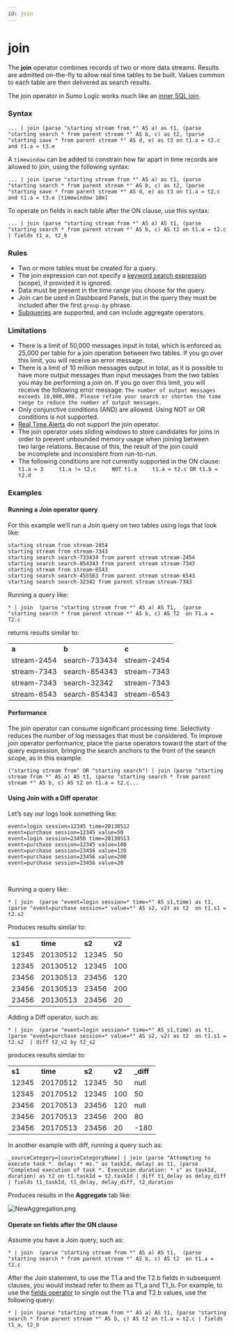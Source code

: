 ```yaml
---
id: join
---
```


# join

The **join** operator combines records of two or more data streams.
Results are admitted on-the-fly to allow real time tables to be built.
Values common to each table are then delivered as search results.

The join operator in Sumo Logic works much like an [inner SQL
join](https://en.wikipedia.org/wiki/Join_(SQL)#Inner_join "https://en.wikipedia.org/wiki/Join_(SQL)#Inner_join").

### Syntax

`... | join (parse "starting stream from *" AS a) as t1, (parse "starting search * from parent stream *" AS b, c) as t2, (parse "starting save * from parent stream *" AS d, e) as t3 on t1.a = t2.c and t1.a = t3.e`

A `timewindow` can be added to constrain how far apart in time records
are allowed to join, using the following syntax:

`... | join (parse "starting stream from *" AS a) as t1, (parse "starting search * from parent stream *" AS b, c) as t2, (parse "starting save * from parent stream *" AS d, e) as t3 on t1.a = t2.c and t1.a = t3.e [timewindow 10m]`

To operate on fields in each table after the ON clause, use this syntax:

`... | join (parse "starting stream from *" AS a) AS t1, (parse "starting search * from parent stream *" AS b, c) AS t2 on t1.a = t2.c | fields t1_a, t2_b`

### Rules

* Two or more tables must be created for a query.
* The join expression can not specify a [keyword search
    expression](../../Get-Started-with-Search/How-to-Build-a-Search/Keyword-Search-Expressions.md "Keyword Search Expressions")
    (scope), if provided it is ignored.
* Data must be present in the time range you choose for the query.
* Join can be used in Dashboard Panels, but in the query they must be
    included after the first `group-by` phrase.
* [Subqueries](../../Subqueries.md "Subqueries") are supported, and
    can include aggregate operators.

### Limitations

* There is a limit of 50,000 messages input in total, which is
    enforced as 25,000 per table for a join operation between
    two tables. If you go over this limit, you will receive an error
    message. 
* There is a limit of 10 million messages output in total, as it is
    possible to have more output messages than input messages from the
    two tables you may be performing a *join* on. If you go over this
    limit, you will receive the following error
    message: `The number of output messages exceeds 10,000,000. Please refine your search or shorten the time range to reduce the number of output messages.`
* Only conjunctive conditions (AND) are allowed. Using NOT or OR
    conditions is not supported.
* [Real Time
    Alerts](../../../Visualizations-and-Alerts/Alerts/Scheduled-Searches/Create_a_Real_Time_Alert.md "Create a Real Time Alert")
    do not support the join operator.
* The join operator uses sliding windows to store candidates for joins
    in order to prevent unbounded memory usage when joining between
    two large relations. Because of this, the result of the join could
    be incomplete and inconsistent from run-to-run.
* The following conditions are not currently supported in the
    ON clause:  
    `t1.a = 3     t1.a != t2.c     NOT t1.a     t1.a = t2.c OR t1.b = t2.d`

### Examples

#### Running a Join operator query

For this example we’ll run a Join query on two tables using logs that
look like:

    starting stream from stream-2454
    starting stream from stream-7343
    starting search search-733434 from parent stream stream-2454
    starting search search-854343 from parent stream stream-7343
    starting stream from stream-6543
    starting search search-455563 from parent stream stream-6543
    starting search search-32342 from parent stream stream-7343

Running a query like:

`* | join  (parse "starting stream from *" AS a) AS T1,  (parse "starting search * from parent stream *" AS b, c) AS T2  on T1.a = T2.c`

returns results similar to:

|             |               |             |
|-------------|---------------|-------------|
| **a**       | **b**         | **c**       |
| stream-2454 | search-733434 | stream-2454 |
| stream-7343 | search-854343 | stream-7343 |
| stream-7343 | search-32342  | stream-7343 |
| stream-6543 | search-854343 | stream-6543 |

#### Performance

The join operator can consume significant processing time. Selectivity
reduces the number of log messages that must be considered. To improve
join operator performance, place the parse operators toward the start of
the query expression, bringing the search anchors to the front of the
search scope, as in this example:

`("starting stream from" OR "starting search") | join (parse "starting stream from *" AS a) AS t1, (parse "starting search * from parent stream *" AS b, c) AS t2 on t1.a = t2.c...`

#### Using Join with a Diff operator

Let’s say our logs look something like:

    event=login session=12345 time=20130512
    event=purchase session=12345 value=50
    event=login session=23456 time=20130513
    event=purchase session=12345 value=100
    event=purchase session=23456 value=120
    event=purchase session=23456 value=200
    event=purchase session=23456 value=20

 

Running a query like:

`* | join  (parse "event=login session=* time=*" AS s1,time) as t1,  (parse "event=purchase session=* value=*" AS s2, v2) as t2  on t1.s1 = t2.s2`

Produces results similar to:

|        |          |        |        |
|--------|----------|--------|--------|
| **s1** | **time** | **s2** | **v2** |
| 12345  | 20130512 | 12345  | 50     |
| 12345  | 20130512 | 12345  | 100    |
| 23456  | 20130513 | 23456  | 120    |
| 23456  | 20130513 | 23456  | 200    |
| 23456  | 20130513 | 23456  | 20     |

Adding a Diff operator, such as:

`* | join  (parse "event=login session=* time=*" AS s1,time) as t1,  (parse "event=purchase session=* value=*" AS s2, v2) as t2  on t1.s1 = t2.s2  | diff t2_v2 by t2_s2`

produces results similar to:

|        |          |        |        |            |
|--------|----------|--------|--------|------------|
| **s1** | **time** | **s2** | **v2** | **\_diff** |
| 12345  | 20170512 | 12345  | 50     | null       |
| 12345  | 20170512 | 12345  | 100    | 50         |
| 23456  | 20170513 | 23456  | 120    | null       |
| 23456  | 20170513 | 23456  | 200    | 80         |
| 23456  | 20170513 | 23456  | 20     | -180       |

In another example with diff, running a query such as:

`_sourceCategory=[sourceCategoryName] | join (parse "Attempting to execute task *. delay: * ms." as taskId, delay) as t1, (parse "Completed execution of task *. Execution duration: * s" as taskId, duration) as t2 on t1.taskId = t2.taskId | diff t1_delay as delay_diff | fields t1_taskId, t1_delay, delay_diff, t2_duration`

Produces results in the **Aggregate** tab like:

![NewAggregation.png](../../static/img/search-query-language/search-operators/join/NewAggregation.png)

#### Operate on fields after the ON clause

Assume you have a Join query, such as:

`* | join  (parse "starting stream from *" AS a) AS t1,  (parse "starting search * from parent stream *" AS b, c) AS t2  on t1.a = t2.c`

After the Join statement, to use the T1.a and the T2.b fields in
subsequent clauses, you would instead refer to them as T1_a and T1_b.
For example, to use the [fields
operator](fields_operator.md "fields operator") to single out the T1.a
and T2.b values, use the following query:

`* | join (parse "starting stream from *" AS a) AS t1, (parse "starting search * from parent stream *" AS b, c) AS t2 on t1.a = t2.c | fields t1_a, t2_b`
